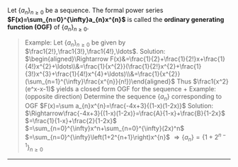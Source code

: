 Let $\{ a_{n}\}_{n\geq0}$ be a sequence. The formal power series **$F(x)=\sum_{n=0}^{\infty}a_{n}x^{n}$** is called the **ordinary generating function (OGF)** of $\{ a_{n}\}_{n\geq0}$.
> Example: Let $\{a_n\}_{n\geq0}$ be given by $\frac1{2!},\frac1{3!},\frac1{4!},\ldots$.
> Solution: 
> $\begin{aligned}\Rightarrow F(x)&=\frac{1}{2}+\frac{1}{2!}x+\frac{1}{4!}x^{2}+\ldots\\&=\frac{1}{x^{2}}(\frac{1}{2!}x^{2}+\frac{1}{3!}x^{3}+\frac{1}{4!}x^{4}+\ldots)\\&=\frac{1}{x^{2}}(\sum_{n=1}^{\infty}\frac{x^{n}}{n!})\end{aligned}$
> Thus $\frac1{x^2}(e^x-x-1)$ yields a closed form OGF for the sequence
> +
> Example: (opposite direction) Determine the sequence $\{a_n\}$ corresponding to OGF $F(x)=\sum a_{n}x^{n}=\frac{-4x+3}{(1-x)(1-2x)}$
> Solution:
> $\Rightarrow\frac{-4x+3}{(1-x)(1-2x)}=\frac{A}{1-x}+\frac{B}{1-2x}$
> $=\frac{1}{1-x}+\frac{2}{1-2x}$
> $=\sum_{n=0}^{\infty}x^n+\sum_{n=0}^{\infty}(2x)^n$
> $=\sum_{n=0}^{\infty}\left(1+2^{n+1}\right)x^{n}$
> $\Rightarrow\{a_n\}=\{1+2^{n-1}\}_{n\geq0}$

***
